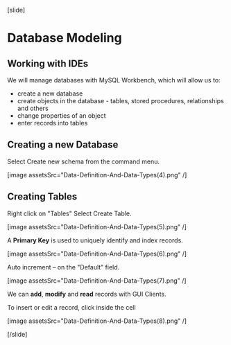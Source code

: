 [slide]

# Database Modeling

## Working with IDEs

We will manage databases with MySQL Workbench, which will allow us to:

- create a new database
- create objects in the database - tables, stored procedures, relationships and others
- change properties of an object
- enter records into tables

## Creating a new Database

Select Create new schema from the command menu.

[image assetsSrc="Data-Definition-And-Data-Types(4).png" /]

## Creating Tables

Right click on "Tables" Select Create Table.

[image assetsSrc="Data-Definition-And-Data-Types(5).png" /]

A **Primary Key** is used to uniquely identify and index records.

[image assetsSrc="Data-Definition-And-Data-Types(6).png" /]

Auto increment – on the "Default" field.

[image assetsSrc="Data-Definition-And-Data-Types(7).png" /]

We can **add**, **modify** and **read** records with GUI Clients.

To insert or edit a record, click inside the cell

[image assetsSrc="Data-Definition-And-Data-Types(8).png" /]

[/slide]
